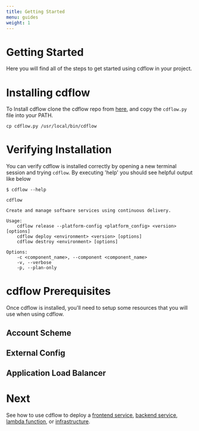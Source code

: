 ```yaml
---
title: Getting Started
menu: guides
weight: 1
---
```


# Getting Started

Here you will find all of the steps to get started using cdflow in your project.

# Installing cdflow

To Install cdflow clone the cdflow repo from [here](https://github.com/mergermarket/cdflow), and copy the `cdflow.py` file into your PATH.
```
cp cdflow.py /usr/local/bin/cdflow
```

# Verifying Installation

You can verify cdflow is installed correctly by opening a new terminal session and trying `cdflow`. By executing 'help' you should see helpful output like below

```
$ cdflow --help

cdflow

Create and manage software services using continuous delivery.

Usage:
    cdflow release --platform-config <platform_config> <version> [options]
    cdflow deploy <environment> <version> [options]
    cdflow destroy <environment> [options]

Options:
    -c <component_name>, --component <component_name>
    -v, --verbose
    -p, --plan-only
```

# cdflow Prerequisites

Once cdflow is installed, you'll need to setup some resources that you will use when using cdflow.

Account Scheme
--------------

External Config
---------------

Application Load Balancer
-------------------------


# Next

See how to use cdflow to deploy a [frontend service](setting-up-a-frontend-service), [backend service](), [lambda function](), or [infrastructure]().